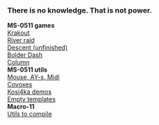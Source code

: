 ### There is no knowledge. That is not power.<br />
**MS-0511 games**<br />
[Krakout](../krakout/)<br />
[River raid](../river/)<br />
[Descent (unfinished)](../descent/)<br />
[Bolder Dash](../bolder/)<br />
[Column](../column/)<br />
**MS-0511 utils**<br />
[Mouse, AY-s, Midi](../mousetest/)<br />
[Covoxes](../spcplay/)<br />
[Kosi4ka demos](../kosich/)<br />
[Empty templates](../template/)<br />
**Macro-11**<br />
[Utils to compile](../scripts/)<br />
